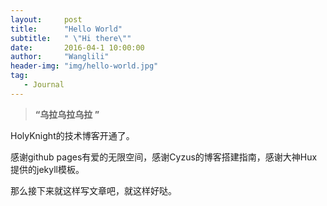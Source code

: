 ```yaml
---
layout:     post
title:      "Hello World" 
subtitle:   " \"Hi there\""
date:       2016-04-1 10:00:00
author:     "Wanglili"
header-img: "img/hello-world.jpg"
tag:
   - Journal
---
```


> **“乌拉乌拉乌拉 ”**


HolyKnight的技术博客开通了。

感谢github pages有爱的无限空间，感谢Cyzus的博客搭建指南，感谢大神Hux提供的jekyll模板。

那么接下来就这样写文章吧，就这样好哒。



